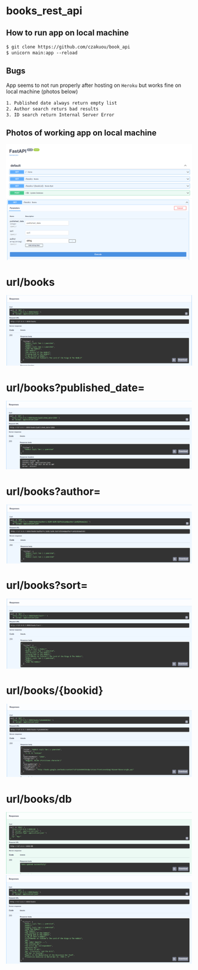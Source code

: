 # books_rest_api

## How to run app on local machine
```
$ git clone https://github.com/czakuou/book_api
$ unicorn main:app --reload
```
## Bugs
App seems to not run properly after hosting on `Heroku` but works fine on local machine (photos below)
```
1. Published date always return empty list
2. Author search returs bad results
3. ID search return Internal Server Error
```
## Photos of working app on local machine
![.](/img/home.png)
![.](/img/books.png)
# url/books
![.](/img/books_work.png)
# url/books?published_date=
![.](/img/books_date.png)
# url/books?author=
![.](/img/books_author.png)
# url/books?sort=
![.](/img/books_sort.png)
# url/books/{bookid}
![.](/img/books_id.png)
# url/books/db
![.](/img/db_update.png)
![.](/img/data_after_update.png)

